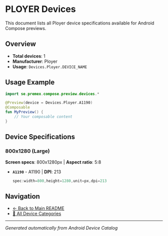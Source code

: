 # PLOYER Devices

This document lists all Ployer device specifications available for Android Compose previews.

## Overview

- **Total devices**: 1
- **Manufacturer**: Ployer
- **Usage**: `Devices.Ployer.DEVICE_NAME`

## Usage Example

```kotlin
import se.premex.compose.preview.devices.*

@Preview(device = Devices.Ployer.A1190)
@Composable
fun MyPreview() {
    // Your composable content
}
```

## Device Specifications

### 800x1280 (Large)

**Screen specs**: 800x1280px | **Aspect ratio**: 5:8

- **`A1190`** - A1190 | **DPI**: 213
  ```kotlin
  spec:width=800,height=1280,unit=px,dpi=213
  ```

## Navigation

- [← Back to Main README](../../README.md)
- [📱 All Device Categories](../README.md)

---
*Generated automatically from Android Device Catalog*
